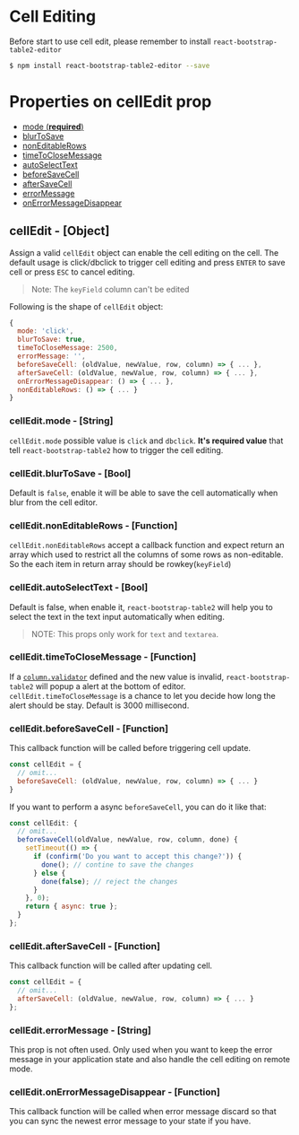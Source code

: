# Cell Editing
Before start to use cell edit, please remember to install `react-bootstrap-table2-editor`

```sh
$ npm install react-bootstrap-table2-editor --save
```

# Properties on cellEdit prop
* [mode (**required**)](#mode)
* [blurToSave](#blurToSave)
* [nonEditableRows](#nonEditableRows)
* [timeToCloseMessage](#timeToCloseMessage)
* [autoSelectText](#autoSelectText)
* [beforeSaveCell](#beforeSaveCell)
* [afterSaveCell](#afterSaveCell)
* [errorMessage](#errorMessage)
* [onErrorMessageDisappear](#onErrorMessageDisappear)

## <a name='cellEdit'>cellEdit - [Object]</a>
Assign a valid `cellEdit` object can enable the cell editing on the cell. The default usage is click/dbclick to trigger cell editing and press `ENTER` to save cell or press `ESC` to cancel editing.

> Note: The `keyField` column can't be edited

Following is the shape of `cellEdit` object:
```js
{
  mode: 'click',
  blurToSave: true,
  timeToCloseMessage: 2500,
  errorMessage: '',
  beforeSaveCell: (oldValue, newValue, row, column) => { ... },
  afterSaveCell: (oldValue, newValue, row, column) => { ... },
  onErrorMessageDisappear: () => { ... },
  nonEditableRows: () => { ... }
}
```

### <a name='mode'>cellEdit.mode - [String]</a>
`cellEdit.mode` possible value is `click` and `dbclick`. **It's required value** that tell `react-bootstrap-table2` how to trigger the cell editing.

### <a name='blurToSave'>cellEdit.blurToSave - [Bool]</a>
Default is `false`, enable it will be able to save the cell automatically when blur from the cell editor.

### <a name='nonEditableRows'>cellEdit.nonEditableRows - [Function]</a>
`cellEdit.nonEditableRows` accept a callback function and expect return an array which used to restrict all the columns of some rows as non-editable. So the each item in return array should be rowkey(`keyField`)

### <a name='autoSelectText'>cellEdit.autoSelectText - [Bool]</a>
Default is false, when enable it, `react-bootstrap-table2` will help you to select the text in the text input automatically when editing.

> NOTE: This props only work for `text` and `textarea`.

### <a name='timeToCloseMessage'>cellEdit.timeToCloseMessage - [Function]</a>
If a [`column.validator`](./columns.md#validator) defined and the new value is invalid, `react-bootstrap-table2` will popup a alert at the bottom of editor. `cellEdit.timeToCloseMessage` is a chance to let you decide how long the alert should be stay. Default is 3000 millisecond.

### <a name='beforeSaveCell'>cellEdit.beforeSaveCell - [Function]</a>
This callback function will be called before triggering cell update.

```js
const cellEdit = {
  // omit...
  beforeSaveCell: (oldValue, newValue, row, column) => { ... }
}
```

If you want to perform a async `beforeSaveCell`, you can do it like that:

```js
const cellEdit: {
  // omit...
  beforeSaveCell(oldValue, newValue, row, column, done) {
    setTimeout(() => {
      if (confirm('Do you want to accept this change?')) {
        done(); // contine to save the changes
      } else {
        done(false); // reject the changes
      }
    }, 0);
    return { async: true };
  }
};
```

### <a name='afterSaveCell'>cellEdit.afterSaveCell - [Function]</a>
This callback function will be called after updating cell.

```js
const cellEdit = {
  // omit...
  afterSaveCell: (oldValue, newValue, row, column) => { ... }
};
```

### <a name='errorMessage'>cellEdit.errorMessage - [String]</a>
This prop is not often used. Only used when you want to keep the error message in your application state and also handle the cell editing on remote mode.

### <a name='onErrorMessageDisappear'>cellEdit.onErrorMessageDisappear - [Function]</a>
This callback function will be called when error message discard so that you can sync the newest error message to your state if you have.

